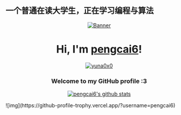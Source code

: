 ## 一个普通在读大学生，正在学习编程与算法
<p align="center">
  <a href="https://cai094.top">
    <img src="kita-ikuyo-rap.webp" alt="Banner">
  </a>
</p>

<h1 align="center">Hi, I'm <a href="https://cai094.top">pengcai6</a>!</h1>
<p align="center">
  <a href="https://cai094.top">
    <img src="https://image.cai094.top/file/df359e61834fee97edc2b.jpg" alt="yuna0x0">
  </a>
</p>
<h3 align="center">Welcome to my GitHub profile :3</h3>

<p align="center">
  <a href="https://github.com/pengcai6"><img src="https://github-readme-stats.vercel.app/api?username=pengcai6&hide_border=true&show_icons=true" alt="pengcai6's github stats"></a>
</p>
![img](https://github-profile-trophy.vercel.app/?username=pengcai6)
<!--
**pengcai6/pengcai6** is a ✨ _special_ ✨ repository because its `README.md` (this file) appears on your GitHub profile.

Here are some ideas to get you started:

- 🔭 I’m currently working on ...
- 🌱 I’m currently learning ...
- 👯 I’m looking to collaborate on ...
- 🤔 I’m looking for help with ...
- 💬 Ask me about ...
- 📫 How to reach me: ...
- 😄 Pronouns: ...
- ⚡ Fun fact: ...
-->
